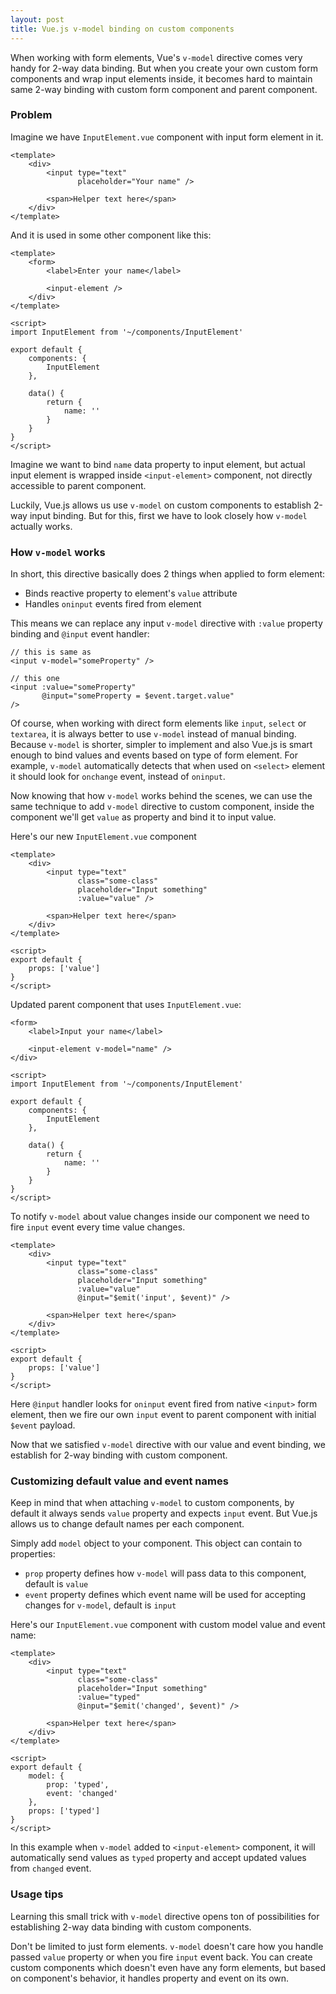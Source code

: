 ```yaml
---
layout: post
title: Vue.js v-model binding on custom components
---
```


When working with form elements, Vue's `v-model` directive comes very handy for 2-way data binding.
But when you create your own custom form components and wrap input elements inside, 
it becomes hard to maintain same 2-way binding with custom form component and parent component.
<!--more-->

### Problem

Imagine we have `InputElement.vue` component with input form element in it.
``` vue
<template>
    <div>
        <input type="text"
               placeholder="Your name" />

        <span>Helper text here</span>
    </div>
</template>
```

And it is used in some other component like this:

``` vue
<template>
    <form>
        <label>Enter your name</label>

        <input-element />
    </div>
</template>

<script>
import InputElement from '~/components/InputElement'

export default {
    components: {
        InputElement
    },

    data() {
        return {
            name: ''
        }
    }
}
</script>
```

Imagine we want to bind `name` data property to input element, 
but actual input element is wrapped inside `<input-element>` component, not directly accessible to parent component.

Luckily, Vue.js allows us use `v-model` on custom components to establish 2-way input binding.
But for this, first we have to look closely how `v-model` actually works.

### How `v-model` works

In short, this directive basically does 2 things when applied to form element:
* Binds reactive property to element's `value` attribute
* Handles `oninput` events fired from element

This means we can replace any input `v-model` directive with `:value` property binding and `@input` event handler:

``` vue
// this is same as
<input v-model="someProperty" />

// this one
<input :value="someProperty" 
       @input="someProperty = $event.target.value"
/>
```

Of course, when working with direct form elements like `input`, `select` or `textarea`, 
it is always better to use `v-model` instead of manual binding.
Because `v-model` is shorter, simpler to implement and 
also Vue.js is smart enough to bind values and events based on type of form element.
For example, `v-model` automatically detects that when used on `<select>` element 
it should look for `onchange` event, instead of `oninput`.

Now knowing that how `v-model` works behind the scenes, 
we can use the same technique to add `v-model` directive to custom component,
inside the component we'll get `value` as property and bind it to input value.

Here's our new `InputElement.vue` component
``` vue
<template>
    <div>
        <input type="text"
               class="some-class"
               placeholder="Input something"
               :value="value" />

        <span>Helper text here</span>
    </div>
</template>

<script>
export default {
    props: ['value']
}
</script>
```

Updated parent component that uses `InputElement.vue`:

``` vue
<form>
    <label>Input your name</label>

    <input-element v-model="name" />
</div>

<script>
import InputElement from '~/components/InputElement'

export default {
    components: {
        InputElement
    },

    data() {
        return {
            name: ''
        }
    }
}
</script>
```

To notify `v-model` about value changes inside our component we need to fire `input` event every time value changes.

``` vue
<template>
    <div>
        <input type="text"
               class="some-class"
               placeholder="Input something"
               :value="value"
               @input="$emit('input', $event)" />

        <span>Helper text here</span>
    </div>
</template>

<script>
export default {
    props: ['value']
}
</script>
```

Here `@input` handler looks for `oninput` event fired from native `<input>` form element,
then we fire our own `input` event to parent component with initial `$event` payload.

Now that we satisfied `v-model` directive with our value and event binding, 
we establish for 2-way binding with custom component.

### Customizing default value and event names

Keep in mind that when attaching `v-model` to custom components, 
by default it always sends `value` property and expects `input` event.
But Vue.js allows us to change default names per each component.

Simply add `model` object to your component. This object can contain to properties:
* `prop` property defines how `v-model` will pass data to this component, default is `value`
* `event` property defines which event name will be used for accepting changes for `v-model`, default is `input`

Here's our `InputElement.vue` component with custom model value and event name:  
``` vue
<template>
    <div>
        <input type="text"
               class="some-class"
               placeholder="Input something"
               :value="typed"
               @input="$emit('changed', $event)" />

        <span>Helper text here</span>
    </div>
</template>

<script>
export default {
    model: {
        prop: 'typed',
        event: 'changed'
    },
    props: ['typed']
}
</script>
```

In this example when `v-model` added to `<input-element>` component,
it will automatically send values as `typed` property and accept updated values from `changed` event.

### Usage tips

Learning this small trick with `v-model` directive opens ton of possibilities for establishing 
2-way data binding with custom components.

Don't be limited to just form elements. 
`v-model` doesn't care how you handle passed `value` property or when you fire `input` event back.
You can create custom components which doesn't even have any form elements, 
but based on component's behavior, it handles property and event on its own.